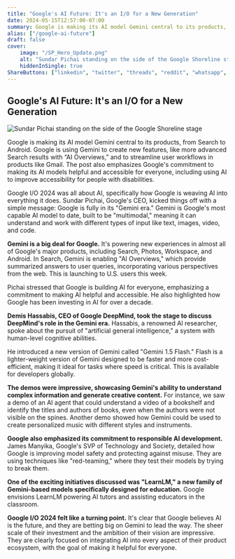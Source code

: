 ```yaml
---
title: "Google's AI Future: It's an I/O for a New Generation"
date: 2024-05-15T12:57:00-07:00
summary: Google is making its AI model Gemini central to its products, from Search to Android. Google is using Gemini to create new features, like more advanced Search results with “AI Overviews,” and to streamline user workflows in products like Gmail. The post also emphasizes Google's commitment to making its AI models helpful and accessible for everyone, including using AI to improve accessibility for people with disabilities.
alias: ["/google-ai-future"]
draft: false
cover:
    image: "/SP_Hero_Update.png"
    alt: "Sundar Pichai standing on the side of the Google Shoreline stage"
    hiddenInSingle: true
ShareButtons: ["linkedin", "twitter", "threads", "reddit", "whatsapp", "facebook"]
---
```


## Google's AI Future: It's an I/O for a New Generation

![Sundar Pichai standing on the side of the Google Shoreline stage](/SP_Hero_Update.png)

Google is making its AI model Gemini central to its products, from Search to Android. Google is using Gemini to create new features, like more advanced Search results with “AI Overviews,” and to streamline user workflows in products like Gmail. The post also emphasizes Google's commitment to making its AI models helpful and accessible for everyone, including using AI to improve accessibility for people with disabilities.

Google I/O 2024 was all about AI, specifically how Google is weaving AI into everything it does. Sundar Pichai, Google's CEO,  kicked things off with a simple message: Google is fully in its "Gemini era." Gemini is Google's most capable AI model to date, built to be "multimodal," meaning it can understand and work with different types of input like text, images, video, and code.

**Gemini is a big deal for Google.** It's powering new experiences in almost all of Google's major products, including Search, Photos, Workspace, and Android. In Search, Gemini is enabling "AI Overviews," which provide summarized answers to user queries, incorporating various perspectives from the web. This is launching to U.S. users this week.

Pichai stressed that Google is building AI for everyone, emphasizing a commitment to making AI helpful and accessible. He also highlighted how Google has been investing in AI for over a decade.

**Demis Hassabis, CEO of Google DeepMind, took the stage to discuss DeepMind's role in the Gemini era.** Hassabis, a renowned AI researcher, spoke about the pursuit of "artificial general intelligence," a system with human-level cognitive abilities.

He introduced a new version of Gemini called "Gemini 1.5 Flash." Flash is a lighter-weight version of Gemini designed to be faster and more cost-efficient, making it ideal for tasks where speed is critical. This is available for developers globally.

**The demos were impressive, showcasing Gemini's ability to understand complex information and generate creative content.** For instance, we saw a demo of an AI agent that could understand a video of a bookshelf and identify the titles and authors of books, even when the authors were not visible on the spines.  Another demo showed how Gemini could be used to create personalized music with different styles and instruments.

**Google also emphasized its commitment to responsible AI development.** James Manyika, Google's SVP of Technology and Society, detailed how Google is improving model safety and protecting against misuse. They are using techniques like "red-teaming," where they test their models by trying to break them. 

**One of the exciting initiatives discussed was "LearnLM," a new family of Gemini-based models specifically designed for education.** Google envisions LearnLM powering AI tutors and assisting educators in the classroom.

**Google I/O 2024 felt like a turning point.** It's clear that Google believes AI is the future, and they are betting big on Gemini to lead the way. The sheer scale of their investment and the ambition of their vision are impressive.  They are clearly focused on integrating AI into every aspect of their product ecosystem, with the goal of making it helpful for everyone.

